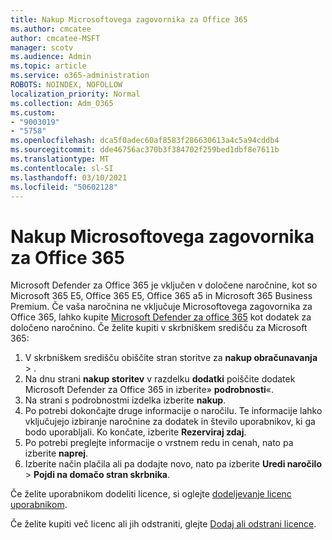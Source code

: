 ```yaml
---
title: Nakup Microsoftovega zagovornika za Office 365
ms.author: cmcatee
author: cmcatee-MSFT
manager: scotv
ms.audience: Admin
ms.topic: article
ms.service: o365-administration
ROBOTS: NOINDEX, NOFOLLOW
localization_priority: Normal
ms.collection: Adm_O365
ms.custom:
- "9003019"
- "5758"
ms.openlocfilehash: dca5f0adec60af8583f286630613a4c5a94cddb4
ms.sourcegitcommit: dde46756ac370b3f384702f259bed1dbf8e7611b
ms.translationtype: MT
ms.contentlocale: sl-SI
ms.lasthandoff: 03/10/2021
ms.locfileid: "50602128"
---
```

# <a name="purchase-microsoft-defender-for-office-365"></a>Nakup Microsoftovega zagovornika za Office 365

Microsoft Defender za Office 365 je vključen v določene naročnine, kot so Microsoft 365 E5, Office 365 E5, Office 365 a5 in Microsoft 365 Business Premium. Če vaša naročnina ne vključuje Microsoftovega zagovornika za Office 365, lahko kupite [Microsoft Defender za office 365](https:/www.microsoft.com/microsoft-365/exchange/advance-threat-protection?market=um#office-ProductsCompare-785zwzq) kot dodatek za določeno naročnino. Če želite kupiti v skrbniškem središču za Microsoft 365:

1. V skrbniškem središču obiščite stran storitve za **nakup obračunavanja**  >  [](https://go.microsoft.com/fwlink/p/?linkid=868433) .
2. Na dnu strani **nakup storitev** v razdelku **dodatki** poiščite dodatek Microsoft Defender za Office 365 in izberite» **podrobnosti**«.
3. Na strani s podrobnostmi izdelka izberite **nakup**.
4. Po potrebi dokončajte druge informacije o naročilu. Te informacije lahko vključujejo izbiranje naročnine za dodatek in število uporabnikov, ki ga bodo uporabljali. Ko končate, izberite **Rezerviraj zdaj**.
5. Po potrebi preglejte informacije o vrstnem redu in cenah, nato pa izberite **naprej**.
6. Izberite način plačila ali pa dodajte novo, nato pa izberite **Uredi naročilo**  >  **Pojdi na domačo stran skrbnika**.

Če želite uporabnikom dodeliti licence, si oglejte [dodeljevanje licenc uporabnikom](https://docs.microsoft.com/microsoft-365/admin/manage/assign-licenses-to-users?view=o365-worldwide).

Če želite kupiti več licenc ali jih odstraniti, glejte [Dodaj ali odstrani licence](https://docs.microsoft.com/microsoft-365/commerce/licenses/buy-licenses#buy-or-remove-licenses-for-your-business-subscription).